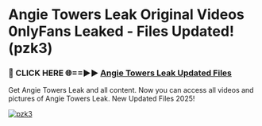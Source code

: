 # Angie Towers Leak Original Videos 0nlyFans Leaked - Files Updated! (pzk3)

<h3>🔴 CLICK HERE 🌐==►► <a href="https://tinyurl.com/2jnfzry5" rel="nofollow">Angie Towers Leak Updated Files</a></h3>

Get Angie Towers Leak and all content. Now you can access all videos and pictures of Angie Towers Leak. New Updated Files 2025!

[![pzk3](https://i.imgur.com/GyGTBgg.gif)](https://tinyurl.com/2jnfzry5)
